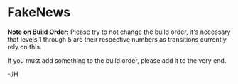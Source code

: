 # FakeNews
**Note on Build Order:**
Please try to not change the build order, it's necessary that levels 1 through 5 are their respective numbers as transitions currently rely on this. 

If you must add something to the build order, please add it to the very end.

-JH
